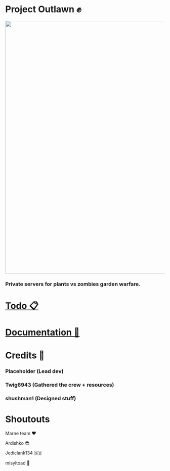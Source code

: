 # Project Outlawn ✊

<img src="https://raw.githubusercontent.com/Twig6943/ProjectOutlawn/refs/heads/main/Outlawn.jpg" width="800"/>

### Private servers for plants vs zombies garden warfare.

# [Todo 📋](https://github.com/Twig6943/PVZGWPrivateServers/blob/main/todo.md)

# [Documentation 📄](https://github.com/Twig6943/PVZGWPrivateServers/tree/main/docs)

# Credits 📜

### Placeholder (Lead dev)

### Twig6943 (Gathered the crew + resources)

### shushman1 (Designed stuff)

# Shoutouts

Marne team ❤️

Ardishko 😎

Jediclank134 🇬🇧

misyltoad 🐸
